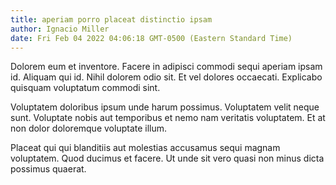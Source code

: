```yaml
---
title: aperiam porro placeat distinctio ipsam
author: Ignacio Miller
date: Fri Feb 04 2022 04:06:18 GMT-0500 (Eastern Standard Time)
---
```

Dolorem eum et inventore. Facere in adipisci commodi sequi aperiam ipsam id. Aliquam qui id. Nihil dolorem odio sit. Et vel dolores occaecati. Explicabo quisquam voluptatum commodi sint.

 Voluptatem doloribus ipsum unde harum possimus. Voluptatem velit neque sunt. Voluptate nobis aut temporibus et nemo nam veritatis voluptatem. Et at non dolor doloremque voluptate illum.

 Placeat qui qui blanditiis aut molestias accusamus sequi magnam voluptatem. Quod ducimus et facere. Ut unde sit vero quasi non minus dicta possimus quaerat.